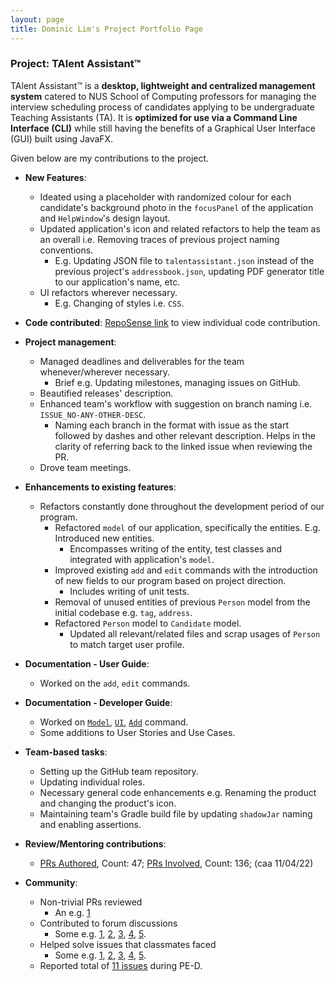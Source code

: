 ```yaml
---
layout: page
title: Dominic Lim's Project Portfolio Page
---
```


### Project: TAlent Assistant™

TAlent Assistant™ is a **desktop, lightweight and centralized management system** catered to NUS School of Computing professors for managing
the interview scheduling process of candidates applying to be undergraduate Teaching Assistants (TA). It is **optimized for use via a Command Line Interface (CLI)** while still having the benefits of a Graphical User Interface (GUI) built using JavaFX.

Given below are my contributions to the project.

* **New Features**:
  * Ideated using a placeholder with randomized colour for each candidate's background photo in the `focusPanel` of the application and `HelpWindow`'s design layout.
  * Updated application's icon and related refactors to help the team as an overall i.e. Removing traces of previous project naming conventions.
    * E.g. Updating JSON file to `talentassistant.json` instead of the previous project's `addressbook.json`, updating PDF generator title to our application's name, etc.
  * UI refactors wherever necessary.
    * E.g. Changing of styles i.e. `CSS`.

* **Code contributed**: [RepoSense link](https://nus-cs2103-ay2122s2.github.io/tp-dashboard/?search=domlimm&breakdown=true) to view individual code contribution.

* **Project management**:
  * Managed deadlines and deliverables for the team whenever/wherever necessary.
    * Brief e.g. Updating milestones, managing issues on GitHub.
  * Beautified releases' description.
  * Enhanced team's workflow with suggestion on branch naming i.e. `ISSUE_NO-ANY-OTHER-DESC`.
    * Naming each branch in the format with issue as the start followed by dashes and other relevant description. Helps in the clarity of referring back to the linked issue when reviewing the PR.
  * Drove team meetings.

* **Enhancements to existing features**:
  * Refactors constantly done throughout the development period of our program.
    * Refactored `model` of our application, specifically the entities. E.g. Introduced new entities.
      * Encompasses writing of the entity, test classes and integrated with application's `model`.
    * Improved existing `add` and `edit` commands with the introduction of new fields to our program based on project direction.
      * Includes writing of unit tests.
    * Removal of unused entities of previous `Person` model from the initial codebase e.g. `tag`, `address`.
    * Refactored `Person` model to `Candidate` model.
      * Updated all relevant/related files and scrap usages of `Person` to match target user profile.

* **Documentation - User Guide**:
  * Worked on the `add`, `edit` commands.

* **Documentation - Developer Guide**:
  * Worked on [`Model`](https://ay2122s2-cs2103-f11-2.github.io/tp/DeveloperGuide.html#model-component), [`UI`](https://ay2122s2-cs2103-f11-2.github.io/tp/DeveloperGuide.html#ui-component), [`Add`](https://ay2122s2-cs2103-f11-2.github.io/tp/DeveloperGuide.html#add-feature) command.
  * Some additions to User Stories and Use Cases.

* **Team-based tasks**:
  * Setting up the GitHub team repository.
  * Updating individual roles.
  * Necessary general code enhancements e.g. Renaming the product and changing the product's icon.
  * Maintaining team's Gradle build file by updating `shadowJar` naming and enabling assertions.

* **Review/Mentoring contributions**:
  * [PRs Authored](https://github.com/AY2122S2-CS2103-F11-2/tp/pulls?q=is%3Apr+author%3Adomlimm), Count: 47; [PRs Involved](https://github.com/AY2122S2-CS2103-F11-2/tp/pulls?q=is%3Apr+involves%3Adomlimm), Count: 136; (caa 11/04/22)

* **Community**:
  * Non-trivial PRs reviewed
    * An e.g. [1](https://github.com/AY2122S2-CS2103-F11-2/tp/pull/184)
  * Contributed to forum discussions
    * Some e.g. [1](https://github.com/nus-cs2103-AY2122S2/forum/issues/131), [2](https://github.com/nus-cs2103-AY2122S2/forum/issues/212), [3](https://github.com/nus-cs2103-AY2122S2/forum/issues/166), [4](https://github.com/nus-cs2103-AY2122S2/forum/issues/124), [5](https://github.com/nus-cs2103-AY2122S2/forum/issues/121).
  * Helped solve issues that classmates faced
    * Some e.g. [1](https://github.com/nus-cs2103-AY2122S2/forum/issues/225), [2](https://github.com/nus-cs2103-AY2122S2/forum/issues/89), [3](https://github.com/nus-cs2103-AY2122S2/forum/issues/123), [4](https://github.com/nus-cs2103-AY2122S2/forum/issues/37), [5](https://github.com/nus-cs2103-AY2122S2/forum/issues/195).
  * Reported total of [11 issues](https://github.com/domlimm/ped/issues) during PE-D.
